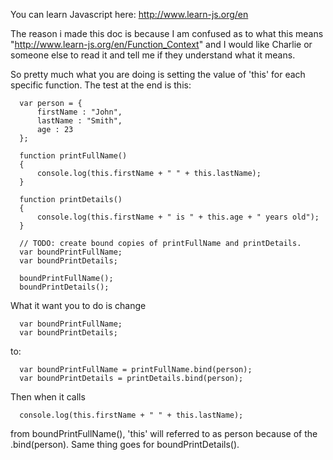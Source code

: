 You can learn Javascript here:
http://www.learn-js.org/en

The reason i made this doc is because I am confused as to what this means "http://www.learn-js.org/en/Function_Context"
and I would like Charlie or someone else to read it and tell me if they understand what it means.

So pretty much what you are doing is setting the value of 'this' for each specific function.  The test at the end is this:
      
      var person = {
          firstName : "John",
          lastName : "Smith",
          age : 23
      };

      function printFullName()
      {
          console.log(this.firstName + " " + this.lastName);
      }

      function printDetails()
      {
          console.log(this.firstName + " is " + this.age + " years old");
      }

      // TODO: create bound copies of printFullName and printDetails.
      var boundPrintFullName;
      var boundPrintDetails;

      boundPrintFullName();
      boundPrintDetails();
      
What it want you to do is change 

      var boundPrintFullName;
      var boundPrintDetails;
to:

      var boundPrintFullName = printFullName.bind(person);
      var boundPrintDetails = printDetails.bind(person);
      
Then when it calls 
      
      console.log(this.firstName + " " + this.lastName);
from boundPrintFullName(), 'this' will referred to as person because of the .bind(person).  Same thing goes for boundPrintDetails().
